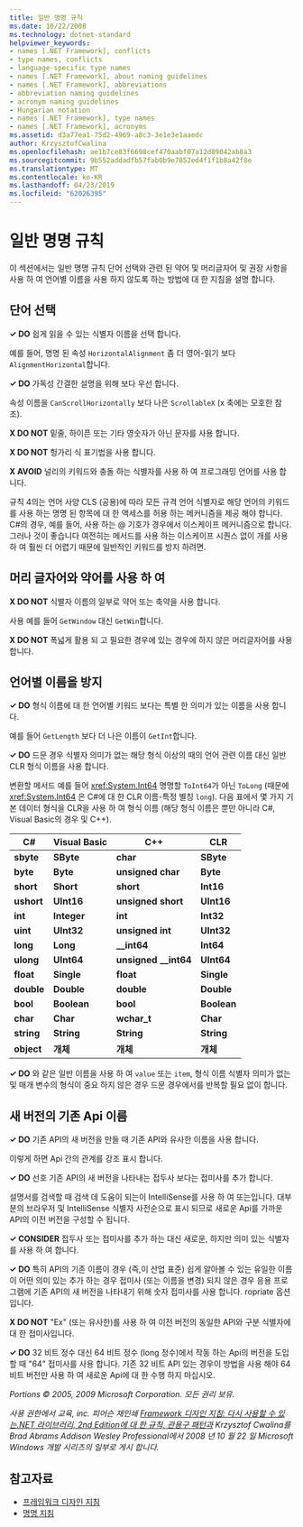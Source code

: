 ```yaml
---
title: 일반 명명 규칙
ms.date: 10/22/2008
ms.technology: dotnet-standard
helpviewer_keywords:
- names [.NET Framework], conflicts
- type names, conflicts
- language-specific type names
- names [.NET Framework], about naming guidelines
- names [.NET Framework], abbreviations
- abbreviation naming guidelines
- acronym naming guidelines
- Hungarian notation
- names [.NET Framework], type names
- names [.NET Framework], acronyms
ms.assetid: d3a77ea1-75d2-4969-a8c3-3e1e3e1aaedc
author: KrzysztofCwalina
ms.openlocfilehash: ae1b7ce83f6698cef470aabf07a12d89042ab8a3
ms.sourcegitcommit: 9b552addadfb57fab0b9e7852ed4f1f1b8a42f8e
ms.translationtype: MT
ms.contentlocale: ko-KR
ms.lasthandoff: 04/23/2019
ms.locfileid: "62026395"
---
```

# <a name="general-naming-conventions"></a>일반 명명 규칙
이 섹션에서는 일반 명명 규칙 단어 선택와 관련 된 약어 및 머리글자어 및 권장 사항을 사용 하 여 언어별 이름을 사용 하지 않도록 하는 방법에 대 한 지침을 설명 합니다.  
  
## <a name="word-choice"></a>단어 선택  
 **✓ DO** 쉽게 읽을 수 있는 식별자 이름을 선택 합니다.  
  
 예를 들어, 명명 된 속성 `HorizontalAlignment` 좀 더 영어-읽기 보다 `AlignmentHorizontal`합니다.  
  
 **✓ DO** 가독성 간결한 설명을 위해 보다 우선 합니다.  
  
 속성 이름을 `CanScrollHorizontally` 보다 나은 `ScrollableX` (x 축에는 모호한 참조).  
  
 **X DO NOT** 밑줄, 하이픈 또는 기타 영숫자가 아닌 문자를 사용 합니다.  
  
 **X DO NOT** 헝가리 식 표기법을 사용 합니다.  
  
 **X AVOID** 널리의 키워드와 충돌 하는 식별자를 사용 하 여 프로그래밍 언어를 사용 합니다.  
  
 규칙 4의는 언어 사양 CLS (공용)에 따라 모든 규격 언어 식별자로 해당 언어의 키워드를 사용 하는 명명 된 항목에 대 한 액세스를 허용 하는 메커니즘을 제공 해야 합니다. C#의 경우, 예를 들어, 사용 하는 @ 기호가 경우에서 이스케이프 메커니즘으로 합니다. 그러나 것이 좋습니다 여전히는 메서드를 사용 하는 이스케이프 시퀀스 없이 개를 사용 하 여 훨씬 더 어렵기 때문에 일반적인 키워드를 방지 하려면.  
  
## <a name="using-abbreviations-and-acronyms"></a>머리 글자어와 약어를 사용 하 여  
 **X DO NOT** 식별자 이름의 일부로 약어 또는 축약을 사용 합니다.  
  
 사용 예를 들어 `GetWindow` 대신 `GetWin`합니다.  
  
 **X DO NOT** 폭넓게 활용 되 고 필요한 경우에 있는 경우에 하지 않은 머리글자어를 사용 합니다.  
  
## <a name="avoiding-language-specific-names"></a>언어별 이름을 방지  
 **✓ DO** 형식 이름에 대 한 언어별 키워드 보다는 특별 한 의미가 있는 이름을 사용 합니다.  
  
 예를 들어 `GetLength` 보다 더 나은 이름이 `GetInt`합니다.  
  
 **✓ DO** 드문 경우 식별자 의미가 없는 해당 형식 이상의 때의 언어 관련 이름 대신 일반 CLR 형식 이름을 사용 합니다.  
  
 변환할 메서드 예를 들어 <xref:System.Int64> 명명할 `ToInt64`가 아닌 `ToLong` (때문에 <xref:System.Int64> 은 C#에 대 한 CLR 이름-특정 별칭 `long`). 다음 표에서 몇 가지 기본 데이터 형식을 CLR을 사용 하 여 형식 이름 (해당 형식 이름은 뿐만 아니라 C#, Visual Basic의 경우 및 C++).  
  
|C#|Visual Basic|C++|CLR|  
|---------|------------------|-----------|---------|  
|**sbyte**|**SByte**|**char**|**SByte**|  
|**byte**|**Byte**|**unsigned char**|**Byte**|  
|**short**|**Short**|**short**|**Int16**|  
|**ushort**|**UInt16**|**unsigned short**|**UInt16**|  
|**int**|**Integer**|**int**|**Int32**|  
|**uint**|**UInt32**|**unsigned int**|**UInt32**|  
|**long**|**Long**|**__int64**|**Int64**|  
|**ulong**|**UInt64**|**unsigned __int64**|**UInt64**|  
|**float**|**Single**|**float**|**Single**|  
|**double**|**Double**|**double**|**Double**|  
|**bool**|**Boolean**|**bool**|**Boolean**|  
|**char**|**Char**|**wchar_t**|**Char**|  
|**string**|**String**|**String**|**String**|  
|**object**|**개체**|**개체**|**개체**|  
  
 **✓ DO** 와 같은 일반 이름을 사용 하 여 `value` 또는 `item`, 형식 이름 식별자 의미가 없는 및 매개 변수의 형식이 중요 하지 않은 경우 드문 경우에서를 반복할 필요 없이 합니다.  
  
## <a name="naming-new-versions-of-existing-apis"></a>새 버전의 기존 Api 이름  
 **✓ DO** 기존 API의 새 버전을 만들 때 기존 API와 유사한 이름을 사용 합니다.  
  
 이렇게 하면 Api 간의 관계를 강조 표시 합니다.  
  
 **✓ DO** 선호 기존 API의 새 버전을 나타내는 접두사 보다는 접미사를 추가 합니다.  
  
 설명서를 검색할 때 검색 데 도움이 되는이 IntelliSense를 사용 하 여 또는입니다. 대부분의 브라우저 및 IntelliSense 식별자 사전순으로 표시 되므로 새로운 Api를 가까운 API의 이전 버전을 구성할 수 됩니다.  
  
 **✓ CONSIDER** 접두사 또는 접미사를 추가 하는 대신 새로운, 하지만 의미 있는 식별자를 사용 하 여 합니다.  
  
 **✓ DO** 특히 API의 기존 이름이 경우 (즉,이 산업 표준) 쉽게 알아볼 수 있는 유일한 이름이 어떤 의미 있는 추가 하는 경우 접미사 (또는 이름을 변경) 되지 않은 경우 응용 프로그램에 기존 API의 새 버전을 나타내기 위해 숫자 접미사를 사용 합니다. ropriate 옵션입니다.  
  
 **X DO NOT** "Ex" (또는 유사한)를 사용 하 여 이전 버전의 동일한 API와 구분 식별자에 대 한 접미사입니다.  
  
 **✓ DO** 32 비트 정수 대신 64 비트 정수 (long 정수)에서 작동 하는 Api의 버전을 도입할 때 "64" 접미사를 사용 합니다. 기존 32 비트 API 있는 경우이 방법을 사용 해야 64 비트 버전만 사용 하 여 새로운 Api에 대 한 수행 하지 마십시오.  
  
 *Portions © 2005, 2009 Microsoft Corporation. 모든 권리 보유.*  
  
 *사용 권한에서 교육, inc. 피어슨 재인쇄 [Framework 디자인 지침: 다시 사용할 수 있는.NET 라이브러리, 2nd Edition에 대 한 규칙, 관용구 패턴과](https://www.informit.com/store/framework-design-guidelines-conventions-idioms-and-9780321545619) Krzysztof Cwalina를 Brad Abrams Addison Wesley Professional에서 2008 년 10 월 22 일 Microsoft Windows 개발 시리즈의 일부로 게시 합니다.*  
  
## <a name="see-also"></a>참고자료

- [프레임워크 디자인 지침](../../../docs/standard/design-guidelines/index.md)
- [명명 지침](../../../docs/standard/design-guidelines/naming-guidelines.md)
